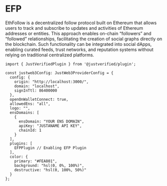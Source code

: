 # EFP

EthFollow is a decentralized follow protocol built on Ethereum that allows users to track and subscribe to updates and activities of Ethereum addresses or entities. This approach enables on-chain “followers” and “followed” relationships, facilitating the creation of social graphs directly on the blockchain. Such functionality can be integrated into social dApps, enabling curated feeds, trust networks, and reputation systems without relying on traditional centralized platforms.

```tsx
import { JustVerifiedPlugin } from '@justverified/plugin';

const justweb3Config: JustWeb3ProviderConfig = {
  config: {
    origin: "http://localhost:3000/",
    domain: "localhost",
    signInTtl: 86400000
  },
  openOnWalletConnect: true,
  allowedEns: "all",
  logo: "",
  ensDomains: [
    {
      ensDomain: "YOUR ENS DOMAIN",
      apiKey: "JUSTANAME API KEY",
      chainId: 1
    }
  ],
  plugins: [
    EFPPlugin // Enabling EFP Plugin
  ],
  color: {
    primary: "#FEA801",
    background: "hsl(0, 0%, 100%)",
    destructive: "hsl(0, 100%, 50%)"
  }
};
```

